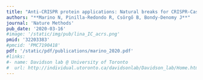 ```yaml
---
title: "Anti-CRISPR protein applications: Natural breaks for CRISPR-Cas technologies"
authors: "**Marino N, Pinilla-Redondo R, Csörgő B, Bondy-Denomy J**"
journal: 'Nature Methods'
pub_date: '2020-03-16'
#image: '/static/img/pub/lina_IC_acrs.png'
pmid: '32203383'
#pmcid: 'PMC7190418'
pdf: '/static/pdf/publications/marino_2020.pdf'
#links:
#- name: Davidson lab @ University of Toronto
#  url: http://individual.utoronto.ca/davidsonlab/Davidson_lab/Home.html
---
```

